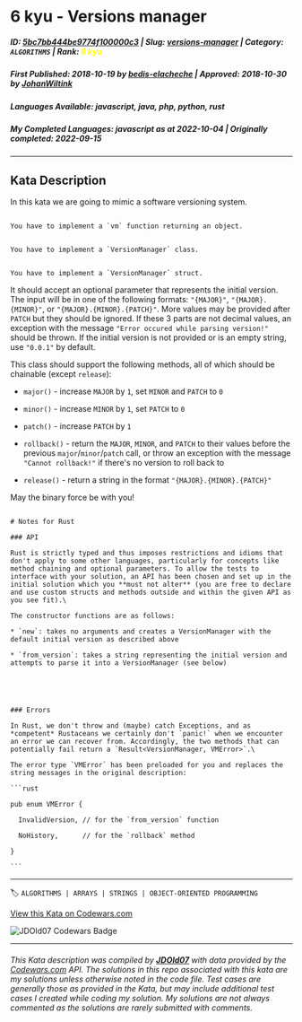 # 6 kyu - Versions manager

##### **ID**: [5bc7bb444be9774f100000c3](https://www.codewars.com/kata/5bc7bb444be9774f100000c3) | **Slug**: [versions-manager](https://www.codewars.com/kata/5bc7bb444be9774f100000c3) | **Category**: `ALGORITHMS` | **Rank**: <span style="color:yellow">6 kyu</span>

##### **First Published**: 2018-10-19 ***by*** [bedis-elacheche](https://www.codewars.com/users/bedis-elacheche) | **Approved**: 2018-10-30 ***by*** [JohanWiltink](https://www.codewars.com/users/JohanWiltink)

##### **Languages Available**: javascript, java, php, python, rust

##### **My Completed Languages**: javascript ***as at*** 2022-10-04 | **Originally completed**: 2022-09-15

---

## Kata Description


In this kata we are going to mimic a software versioning system.



```if:javascript

You have to implement a `vm` function returning an object.

```

```if:java,php,python

You have to implement a `VersionManager` class.

```

```if:rust

You have to implement a `VersionManager` struct.

```



It should accept an optional parameter that represents the initial version. The input will be in one of the following formats: `"{MAJOR}"`, `"{MAJOR}.{MINOR}"`, or `"{MAJOR}.{MINOR}.{PATCH}"`. More values may be provided after `PATCH` but they should be ignored. If these 3 parts are not decimal values, an exception with the message `"Error occured while parsing version!"` should be thrown. If the initial version is not provided or is an empty string, use `"0.0.1"` by default.



This class should support the following methods, all of which should be chainable (except `release`):



* `major()` - increase `MAJOR` by `1`, set `MINOR` and `PATCH` to `0`

* `minor()` - increase `MINOR` by `1`, set `PATCH` to `0`

* `patch()` - increase `PATCH` by `1`

* `rollback()` - return the `MAJOR`, `MINOR`, and `PATCH` to their values before the previous `major`/`minor`/`patch` call, or throw an exception with the message `"Cannot rollback!"` if there's no version to roll back to

* `release()` - return a string in the format `"{MAJOR}.{MINOR}.{PATCH}"`



May the binary force be with you!



~~~if:rust

# Notes for Rust

### API

Rust is strictly typed and thus imposes restrictions and idioms that don't apply to some other languages, particularly for concepts like method chaining and optional parameters. To allow the tests to interface with your solution, an API has been chosen and set up in the initial solution which you **must not alter** (you are free to declare and use custom structs and methods outside and within the given API as you see fit).\

The constructor functions are as follows:

* `new`: takes no arguments and creates a VersionManager with the  default initial version as described above

* `from_version`: takes a string representing the initial version and attempts to parse it into a VersionManager (see below)





### Errors

In Rust, we don't throw and (maybe) catch Exceptions, and as *competent* Rustaceans we certainly don't `panic!` when we encounter an error we can recover from. Accordingly, the two methods that can potentially fail return a `Result<VersionManager, VMError>`.\

The error type `VMError` has been preloaded for you and replaces the string messages in the original description:

```rust

pub enum VMError {

  InvalidVersion, // for the `from_version` function

  NoHistory,      // for the `rollback` method

}

```

~~~

---


🏷 `ALGORITHMS | ARRAYS | STRINGS | OBJECT-ORIENTED PROGRAMMING`


[View this Kata on Codewars.com](https://www.codewars.com/kata/5bc7bb444be9774f100000c3)

![](https://www.codewars.com/users/jdold07/badges/large "JDOld07 Codewars Badge")

---

###### *This Kata description was compiled by [**JDOld07**](https://tpstech.dev) with data provided by the [Codewars.com](https://www.codewars.com) API.  The solutions in this repo associated with this kata are my solutions unless otherwise noted in the code file.  Test cases are generally those as provided in the Kata, but may include additional test cases I created while coding my solution.  My solutions are not always commented as the solutions are rarely submitted with comments.*
